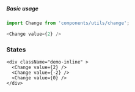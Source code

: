 ##### Basic usage

```javascript
import Change from 'components/utils/change';

<Change value={2} />
```

### States
```
<div className="demo-inline" >
  <Change value={2} />
  <Change value={-2} />
  <Change value={0} />
</div>
```
